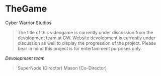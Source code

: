 # TheGame
Cyber Warrior Studios

>The title of this videogame is currently under discussion from the devolopment team at CW.
>Website devolopment is currently under discussion as well to display the progression of the project.
>Please bear in mind this project is for entertainment purposes only.



*Devolopment team*
>SuperNode (Director)
Mason (Co-Director)
